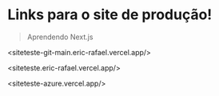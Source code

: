 # Links para o site de produção!
> Aprendendo Next.js

<siteteste-git-main.eric-rafael.vercel.app/>

<siteteste.eric-rafael.vercel.app/>

<siteteste-azure.vercel.app/>

